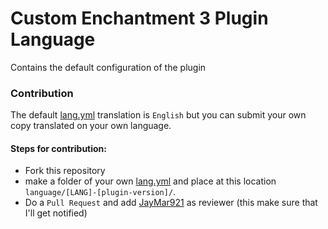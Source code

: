 # Custom Enchantment 3 Plugin Language

Contains the default configuration of the plugin

### Contribution

The default [lang.yml](/languages/english/lang.yml) translation is `English` but you can submit your own copy translated on your own language.

#### Steps for contribution:

- Fork this repository
- make a folder of your own [lang.yml](/languages/english/lang.yml) and place at this location `language/[LANG]-[plugin-version]/`.
- Do a `Pull Request` and add [JayMar921](https://github.com/jaymar921) as reviewer (this make sure that I'll get notified)
